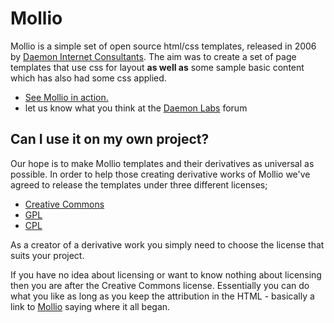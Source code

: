 # Mollio

Mollio is a simple set of open source html/css templates, released in 2006 by 
[Daemon Internet Consultants](http://www.daemon.com.au). The aim was to create a set of page templates that use 
css for layout **as well as** some sample basic content which has also had some css applied.

- [See Mollio in action.](http://mollio.org)
- let us know what you think at the [Daemon Labs](http://labs.daemon.com.au) forum

## Can I use it on my own project?

Our hope is to make Mollio templates and their derivatives as universal as possible.  In order to help those creating derivative works of Mollio we've agreed to release the templates under three different licenses; 
- [Creative Commons](http://creativecommons.org/licenses/by/2.5/)
- [GPL](http://creativecommons.org/licenses/GPL/2.0/)
- [CPL](http://www.opensource.org/licenses/cpl1.0.php)
  
As a creator of a derivative work you simply need to choose the license that suits your project.

If you have no idea about licensing or want to know nothing about licensing 
then you are after the Creative Commons license.  Essentially you can do what 
you like as long as you keep the attribution in the HTML - basically a link to 
[Mollio](http://mollio.org) saying where it all began.
